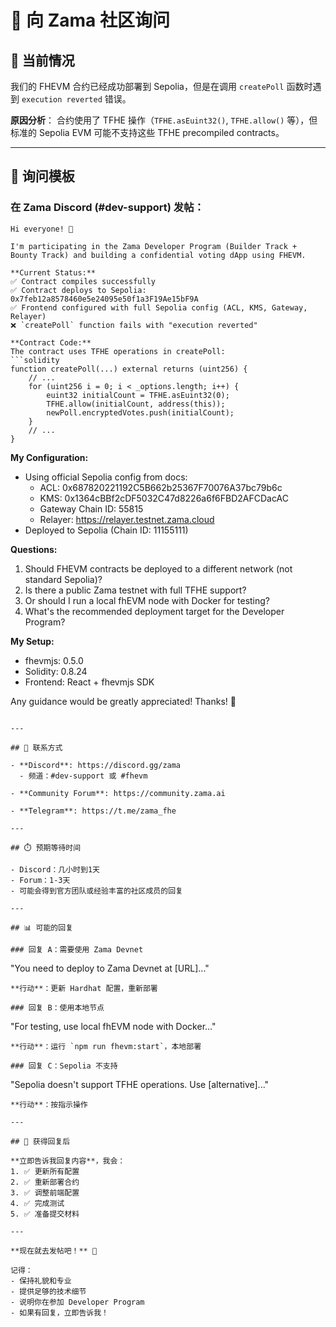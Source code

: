 # 📢 向 Zama 社区询问

## 🎯 当前情况

我们的 FHEVM 合约已经成功部署到 Sepolia，但是在调用 `createPoll` 函数时遇到 `execution reverted` 错误。

**原因分析**：
合约使用了 TFHE 操作（`TFHE.asEuint32()`, `TFHE.allow()` 等），但标准的 Sepolia EVM 可能不支持这些 TFHE precompiled contracts。

---

## 📝 询问模板

### 在 Zama Discord (#dev-support) 发帖：

```
Hi everyone! 👋

I'm participating in the Zama Developer Program (Builder Track + Bounty Track) and building a confidential voting dApp using FHEVM.

**Current Status:**
✅ Contract compiles successfully
✅ Contract deploys to Sepolia: 0x7feb12a8578460e5e24095e50f1a3F19Ae15bF9A
✅ Frontend configured with full Sepolia config (ACL, KMS, Gateway, Relayer)
❌ `createPoll` function fails with "execution reverted"

**Contract Code:**
The contract uses TFHE operations in createPoll:
```solidity
function createPoll(...) external returns (uint256) {
    // ...
    for (uint256 i = 0; i < _options.length; i++) {
        euint32 initialCount = TFHE.asEuint32(0);
        TFHE.allow(initialCount, address(this));
        newPoll.encryptedVotes.push(initialCount);
    }
    // ...
}
```

**My Configuration:**
- Using official Sepolia config from docs:
  - ACL: 0x687820221192C5B662b25367F70076A37bc79b6c
  - KMS: 0x1364cBBf2cDF5032C47d8226a6f6FBD2AFCDacAC
  - Gateway Chain ID: 55815
  - Relayer: https://relayer.testnet.zama.cloud
- Deployed to Sepolia (Chain ID: 11155111)

**Questions:**
1. Should FHEVM contracts be deployed to a different network (not standard Sepolia)?
2. Is there a public Zama testnet with full TFHE support?
3. Or should I run a local fhEVM node with Docker for testing?
4. What's the recommended deployment target for the Developer Program?

**My Setup:**
- fhevmjs: 0.5.0
- Solidity: 0.8.24
- Frontend: React + fhevmjs SDK

Any guidance would be greatly appreciated! Thanks! 🙏
```

---

## 🔗 联系方式

- **Discord**: https://discord.gg/zama
  - 频道：#dev-support 或 #fhevm
  
- **Community Forum**: https://community.zama.ai
  
- **Telegram**: https://t.me/zama_fhe

---

## ⏱️ 预期等待时间

- Discord：几小时到1天
- Forum：1-3天
- 可能会得到官方团队或经验丰富的社区成员的回复

---

## 📊 可能的回复

### 回复 A：需要使用 Zama Devnet
```
"You need to deploy to Zama Devnet at [URL]..."
```
**行动**：更新 Hardhat 配置，重新部署

### 回复 B：使用本地节点
```
"For testing, use local fhEVM node with Docker..."
```
**行动**：运行 `npm run fhevm:start`，本地部署

### 回复 C：Sepolia 不支持
```
"Sepolia doesn't support TFHE operations. Use [alternative]..."
```
**行动**：按指示操作

---

## 🚀 获得回复后

**立即告诉我回复内容**，我会：
1. ✅ 更新所有配置
2. ✅ 重新部署合约
3. ✅ 调整前端配置
4. ✅ 完成测试
5. ✅ 准备提交材料

---

**现在就去发帖吧！** 💪

记得：
- 保持礼貌和专业
- 提供足够的技术细节
- 说明你在参加 Developer Program
- 如果有回复，立即告诉我！

